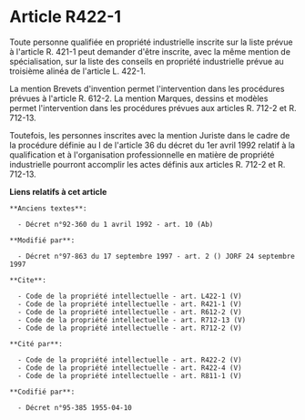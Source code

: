 # Article R422-1

Toute personne qualifiée en propriété industrielle inscrite sur la liste prévue à l'article R. 421-1 peut demander d'être
inscrite, avec la même mention de spécialisation, sur la liste des conseils en propriété industrielle prévue au troisième
alinéa de l'article L. 422-1. 

La mention Brevets d'invention permet l'intervention dans les procédures prévues à l'article R. 612-2. La mention Marques,
dessins et modèles permet l'intervention dans les procédures prévues aux articles R. 712-2 et R. 712-13. 

Toutefois, les personnes inscrites avec la mention Juriste dans le cadre de la procédure définie au I de l'article 36 du
décret du 1er avril 1992 relatif à la qualification et à l'organisation professionnelle en matière de propriété industrielle
pourront accomplir les actes définis aux articles R. 712-2 et R. 712-13.

**Liens relatifs à cet article**

	**Anciens textes**:

	  - Décret n°92-360 du 1 avril 1992 - art. 10 (Ab)

	**Modifié par**:

	  - Décret n°97-863 du 17 septembre 1997 - art. 2 () JORF 24 septembre 1997

	**Cite**:

	  - Code de la propriété intellectuelle - art. L422-1 (V)
	  - Code de la propriété intellectuelle - art. R421-1 (V)
	  - Code de la propriété intellectuelle - art. R612-2 (V)
	  - Code de la propriété intellectuelle - art. R712-13 (V)
	  - Code de la propriété intellectuelle - art. R712-2 (V)

	**Cité par**:

	  - Code de la propriété intellectuelle - art. R422-2 (V)
	  - Code de la propriété intellectuelle - art. R422-4 (V)
	  - Code de la propriété intellectuelle - art. R811-1 (V)

	**Codifié par**:

	  - Décret n°95-385 1955-04-10

